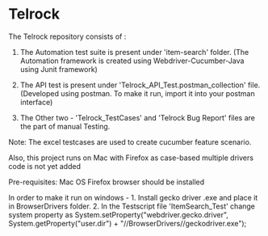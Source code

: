 # Telrock


The Telrock repository consists of :

1. The Automation test suite is present under 'item-search' folder. (The Automation framework is created using Webdriver-Cucumber-Java using Junit framework)

2. The API test is present under 'Telrock_API_Test.postman_collection' file. (Developed using postman. To make it run, import it into your postman interface)

3. The Other two - 'Telrock_TestCases' and 'Telrock Bug Report' files are the part of manual Testing.



Note: The excel testcases are used to create cucumber feature scenario.



Also, this project runs on Mac with Firefox as case-based multiple drivers code is not yet added


Pre-requisites:
Mac OS
Firefox browser should be installed



In order to make it run on windows - 1. Install gecko driver .exe and place it in BrowserDrivers folder.
                                     2. In the Testscript file 'ItemSearch_Test' change system property as 
                                     System.setProperty("webdriver.gecko.driver",
				System.getProperty("user.dir") + "//BrowserDrivers//geckodriver.exe");
